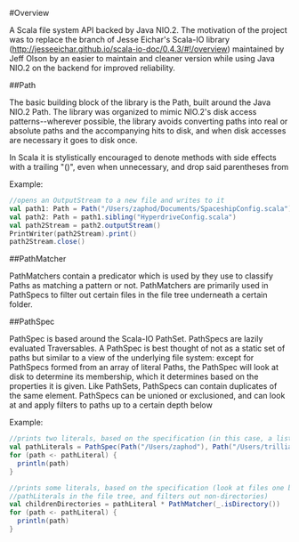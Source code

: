 #Overview

A Scala file system API backed by Java NIO.2.  The motivation of the project was to replace the branch of
Jesse Eichar's Scala-IO library (http://jesseeichar.github.io/scala-io-doc/0.4.3/#!/overview)
maintained by Jeff Olson by an easier to maintain and cleaner version while using Java NIO.2 on the backend for improved reliability.


##Path

The basic building block of the library is the Path, built around the Java NIO.2 Path. The library was organized to mimic NIO.2's
disk access patterns--wherever possible, the library avoids converting paths into real or absolute paths and the accompanying hits
to disk, and when disk accesses are necessary it goes to disk once.

In Scala it is stylistically encouraged to denote methods with side effects with a trailing "()", even when unnecessary, and drop said
parentheses from 

Example:

```scala
//opens an OutputStream to a new file and writes to it
val path1: Path = Path("/Users/zaphod/Documents/SpaceshipConfig.scala")
val path2: Path = path1.sibling("HyperdriveConfig.scala")
val path2Stream = path2.outputStream()
PrintWriter(path2Stream).print()
path2Stream.close()
```

##PathMatcher

PathMatchers contain a predicator which is used by they use to classify Paths as matching a pattern or not.  PathMatchers are primarily
used in PathSpecs to filter out certain files in the file tree underneath a certain folder.  

##PathSpec 

PathSpec is based around the Scala-IO PathSet.  PathSpecs are lazily evaluated Traversables.  A PathSpec is best thought of not as a 
static set of paths but similar to a view of the underlying file system:  except for PathSpecs formed from an array of literal Paths,
the PathSpec will look at disk to determine its membership, which it determines based on the properties it is given.  Like PathSets,
 PathSpecs can contain duplicates of the same element.  PathSpecs can be unioned or exclusioned, and can look at and apply filters
 to paths up to a certain depth below 

Example:

```scala
//prints two literals, based on the specification (in this case, a list)
val pathLiterals = PathSpec(Path("/Users/zaphod"), Path("/Users/trillian"))
for (path <- pathLiteral) {
  println(path) 
}

//prints some literals, based on the specification (look at files one below
//pathLiterals in the file tree, and filters out non-directories)
val childrenDirectories = pathLiteral * PathMatcher(_.isDirectory())
for (path <- pathLiteral) {
  println(path)
}

```
